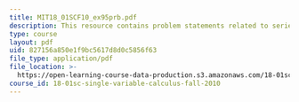 ```yaml
---
title: MIT18_01SCF10_ex95prb.pdf
description: This resource contains problem statements related to series comparison.
type: course
layout: pdf
uid: 827156a850e1f9bc5617d8d0c5856f63
file_type: application/pdf
file_location: >-
  https://open-learning-course-data-production.s3.amazonaws.com/18-01sc-single-variable-calculus-fall-2010/827156a850e1f9bc5617d8d0c5856f63_MIT18_01SCF10_ex95prb.pdf
course_id: 18-01sc-single-variable-calculus-fall-2010
---
```

